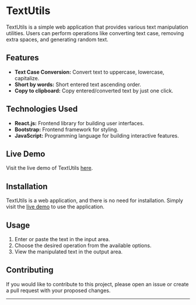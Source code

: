 # TextUtils

TextUtils is a simple web application that provides various text manipulation utilities. Users can perform operations like converting text case, removing extra spaces, and generating random text.

## Features

- **Text Case Conversion:** Convert text to uppercase, lowercase, capitalize.
- **Short by words:** Short entered text ascending order.
- **Copy to clipboard:** Copy entered/converted text by just one click.

## Technologies Used

- **React.js:** Frontend library for building user interfaces.
- **Bootstrap:** Frontend framework for styling.
- **JavaScript:** Programming language for building interactive features.

## Live Demo

Visit the live demo of TextUtils [here](https://nitz2611-textutils.netlify.app/).

## Installation

TextUtils is a web application, and there is no need for installation. Simply visit the [live demo](https://nitz2611-textutils.netlify.app/) to use the application.

## Usage

1. Enter or paste the text in the input area.
2. Choose the desired operation from the available options.
3. View the manipulated text in the output area.

## Contributing

If you would like to contribute to this project, please open an issue or create a pull request with your proposed changes.



---
